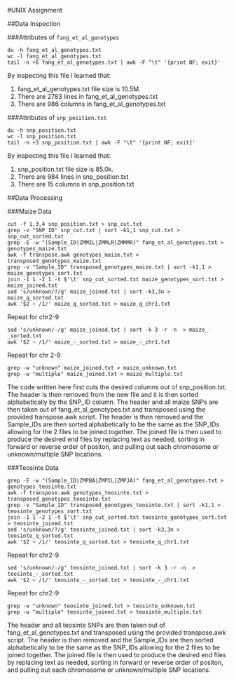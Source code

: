 #UNIX Assignment

##Data Inspection

###Attributes of `fang_et_al_genotypes`

```
du -h fang_et_al_genotypes.txt
wc -l fang_et_al_genotypes.txt
tail -n +6 fang_et_al_genotypes.txt | awk -F "\t" '{print NF; exit}'
```

By inspecting this file I learned that:

1. fang_et_al_genotypes.txt file size is 10.5M. 
2. There are 2783 lines in fang_et_al_genotypes.txt
3. There are 986 columns in fang_et_al_genotypes.txt

###Attributes of `snp_position.txt`

```
du -h snp_position.txt
wc -l snp_position.txt
tail -n +3 snp_position.txt | awk -F "\t" '{print NF; exit}'
```

By inspecting this file I learned that:

1. snp_position.txt file size is 85.0k.
2. There are 984 lines in snp_position.txt
3. There are 15 columns in snp_position.txt


##Data Processing

###Maize Data

```
cut -f 1,3,4 snp_position.txt > snp_cut.txt
grep -v "SNP_ID" snp_cut.txt | sort -k1,1 snp_cut.txt > snp_cut_sorted.txt
grep -E -w "(Sample_ID|ZMMIL|ZMMLR|ZMMMR)" fang_et_al_genotypes.txt > genotypes_maize.txt
awk -f transpose.awk genotypes_maize.txt > transposed_genotypes_maize.txt
grep -v "Sample_ID" transposed_genotypes_maize.txt | sort -k1,1 > maize_genotypes_sort.txt
join -1 1 -2 1 -t $'\t' snp_cut_sorted.txt maize_genotypes_sort.txt > maize_joined.txt
sed 's/unknown/?/g' maize_joined.txt | sort -k3,3n > maize_q_sorted.txt
awk '$2 ~ /1/' maize_q_sorted.txt > maize_q_chr1.txt
```
Repeat for chr2-9
```
sed 's/unknown/-/g' maize_joined.txt | sort -k 3 -r -n  > maize_-_sorted.txt
awk '$2 ~ /1/' maize_-_sorted.txt > maize_-_chr1.txt
```
Repeat for chr 2-9
```
grep -w "unknown" maize_joined.txt > maize_unknown.txt
grep -w "multiple" maize_joined.txt > maize_multiple.txt
```
The code written here first cuts the desired columns out of snp_position.txt. The header is then removed from the new file and it is then sorted alphabetically by the SNP_ID column. The header and all maize SNPs are then taken out of fang_et_al_genotypes.txt and transposed using the provided transpose.awk script. The header is then removed and the Sample_IDs are then sorted alphabetically to be the same as the SNP_IDs allowing for the 2 files to be joined together. The joined file is then used to produce the desired end files by replacing text as needed, sorting in forward or reverse order of positon, and pulling out each chromosome or unknown/multiple SNP locations.

###Teosinte Data

```
grep -E -w "(Sample_ID|ZMPBA|ZMPIL|ZMPJA)" fang_et_al_genotypes.txt > genotypes_teosinte.txt
awk -f transpose.awk genotypes_teosinte.txt > transposed_genotypes_teosinte.txt
grep -v "Sample_ID" transposed_genotypes_teosinte.txt | sort -k1,1 > teosinte_genotypes_sort.txt
join -1 1 -2 1 -t $'\t' snp_cut_sorted.txt teosinte_genotypes_sort.txt > teosinte_joined.txt
sed 's/unknown/?/g' teosinte_joined.txt | sort -k3,3n > teosinte_q_sorted.txt
awk '$2 ~ /1/' teosinte_q_sorted.txt > teosinte_q_chr1.txt
```
Repeat for chr2-9
```
sed 's/unknown/-/g' teosinte_joined.txt | sort -k 3 -r -n  > teosinte_-_sorted.txt
awk '$2 ~ /1/' teosinte_-_sorted.txt > teosinte_-_chr1.txt
```
Repeat for chr2-9
```
grep -w "unknown" teosinte_joined.txt > teosinte_unknown.txt
grep -w "multiple" teosinte_joined.txt > teosinte_multiple.txt
```
The header and all teosinte SNPs are then taken out of fang_et_al_genotypes.txt and transposed using the provided transpose.awk script. The header is then removed and the Sample_IDs are then sorted alphabetically to be the same as the SNP_IDs allowing for the 2 files to be joined together. The joined file is then used to produce the desired end files by replacing text as needed, sorting in forward or reverse order of positon, and pulling out each chromosome or unknown/multiple SNP locations.
